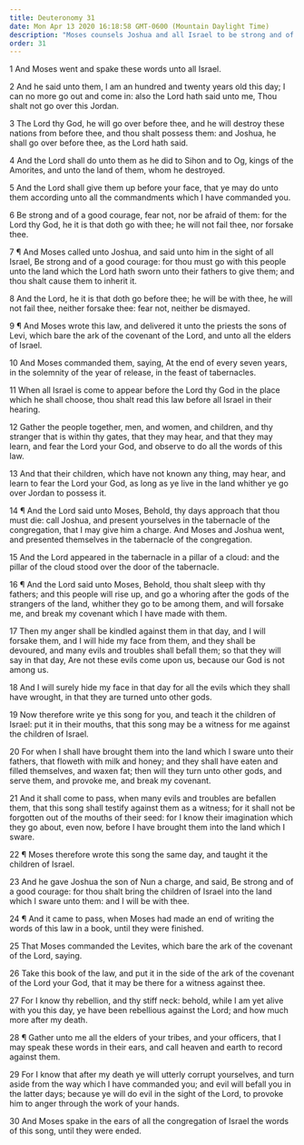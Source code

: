 ```yaml
---
title: Deuteronomy 31
date: Mon Apr 13 2020 16:18:58 GMT-0600 (Mountain Daylight Time)
description: "Moses counsels Joshua and all Israel to be strong and of good courage—The law is to be read to all Israel every seven years—The children of Israel will follow false gods and corrupt themselves."
order: 31
---
```


1 And Moses went and spake these words unto all Israel.

2 And he said unto them, I am an hundred and twenty years old this day; I can no more go out and come in: also the Lord hath said unto me, Thou shalt not go over this Jordan.

3 The Lord thy God, he will go over before thee, and he will destroy these nations from before thee, and thou shalt possess them: and Joshua, he shall go over before thee, as the Lord hath said.

4 And the Lord shall do unto them as he did to Sihon and to Og, kings of the Amorites, and unto the land of them, whom he destroyed.

5 And the Lord shall give them up before your face, that ye may do unto them according unto all the commandments which I have commanded you.

6 Be strong and of a good courage, fear not, nor be afraid of them: for the Lord thy God, he it is that doth go with thee; he will not fail thee, nor forsake thee.

7 ¶ And Moses called unto Joshua, and said unto him in the sight of all Israel, Be strong and of a good courage: for thou must go with this people unto the land which the Lord hath sworn unto their fathers to give them; and thou shalt cause them to inherit it.

8 And the Lord, he it is that doth go before thee; he will be with thee, he will not fail thee, neither forsake thee: fear not, neither be dismayed.

9 ¶ And Moses wrote this law, and delivered it unto the priests the sons of Levi, which bare the ark of the covenant of the Lord, and unto all the elders of Israel.

10 And Moses commanded them, saying, At the end of every seven years, in the solemnity of the year of release, in the feast of tabernacles.

11 When all Israel is come to appear before the Lord thy God in the place which he shall choose, thou shalt read this law before all Israel in their hearing.

12 Gather the people together, men, and women, and children, and thy stranger that is within thy gates, that they may hear, and that they may learn, and fear the Lord your God, and observe to do all the words of this law.

13 And that their children, which have not known any thing, may hear, and learn to fear the Lord your God, as long as ye live in the land whither ye go over Jordan to possess it.

14 ¶ And the Lord said unto Moses, Behold, thy days approach that thou must die: call Joshua, and present yourselves in the tabernacle of the congregation, that I may give him a charge. And Moses and Joshua went, and presented themselves in the tabernacle of the congregation.

15 And the Lord appeared in the tabernacle in a pillar of a cloud: and the pillar of the cloud stood over the door of the tabernacle.

16 ¶ And the Lord said unto Moses, Behold, thou shalt sleep with thy fathers; and this people will rise up, and go a whoring after the gods of the strangers of the land, whither they go to be among them, and will forsake me, and break my covenant which I have made with them.

17 Then my anger shall be kindled against them in that day, and I will forsake them, and I will hide my face from them, and they shall be devoured, and many evils and troubles shall befall them; so that they will say in that day, Are not these evils come upon us, because our God is not among us.

18 And I will surely hide my face in that day for all the evils which they shall have wrought, in that they are turned unto other gods.

19 Now therefore write ye this song for you, and teach it the children of Israel: put it in their mouths, that this song may be a witness for me against the children of Israel.

20 For when I shall have brought them into the land which I sware unto their fathers, that floweth with milk and honey; and they shall have eaten and filled themselves, and waxen fat; then will they turn unto other gods, and serve them, and provoke me, and break my covenant.

21 And it shall come to pass, when many evils and troubles are befallen them, that this song shall testify against them as a witness; for it shall not be forgotten out of the mouths of their seed: for I know their imagination which they go about, even now, before I have brought them into the land which I sware.

22 ¶ Moses therefore wrote this song the same day, and taught it the children of Israel.

23 And he gave Joshua the son of Nun a charge, and said, Be strong and of a good courage: for thou shalt bring the children of Israel into the land which I sware unto them: and I will be with thee.

24 ¶ And it came to pass, when Moses had made an end of writing the words of this law in a book, until they were finished.

25 That Moses commanded the Levites, which bare the ark of the covenant of the Lord, saying.

26 Take this book of the law, and put it in the side of the ark of the covenant of the Lord your God, that it may be there for a witness against thee.

27 For I know thy rebellion, and thy stiff neck: behold, while I am yet alive with you this day, ye have been rebellious against the Lord; and how much more after my death.

28 ¶ Gather unto me all the elders of your tribes, and your officers, that I may speak these words in their ears, and call heaven and earth to record against them.

29 For I know that after my death ye will utterly corrupt yourselves, and turn aside from the way which I have commanded you; and evil will befall you in the latter days; because ye will do evil in the sight of the Lord, to provoke him to anger through the work of your hands.

30 And Moses spake in the ears of all the congregation of Israel the words of this song, until they were ended.
